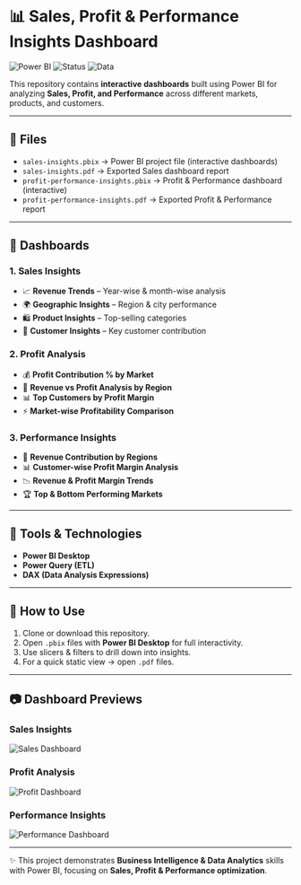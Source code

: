 # 📊 Sales, Profit & Performance Insights Dashboard  

![Power BI](https://img.shields.io/badge/Tool-Power%20BI-yellow?logo=power-bi)
![Status](https://img.shields.io/badge/Status-Completed-brightgreen)
![Data](https://img.shields.io/badge/Data%20Source-Sample%20Sales%20Data-blue)

This repository contains **interactive dashboards** built using Power BI for analyzing **Sales, Profit, and Performance** across different markets, products, and customers.  

---

## 🔹 Files
- `sales-insights.pbix` → Power BI project file (interactive dashboards)  
- `sales-insights.pdf` → Exported Sales dashboard report  
- `profit-performance-insights.pbix` → Profit & Performance dashboard (interactive)  
- `profit-performance-insights.pdf` → Exported Profit & Performance report  

---

## 🔹 Dashboards  

### 1. Sales Insights  
- 📈 **Revenue Trends** – Year-wise & month-wise analysis  
- 🌍 **Geographic Insights** – Region & city performance  
- 🛍️ **Product Insights** – Top-selling categories  
- 👥 **Customer Insights** – Key customer contribution  

### 2. Profit Analysis  
- 💰 **Profit Contribution % by Market**  
- 📍 **Revenue vs Profit Analysis by Region**  
- 📊 **Top Customers by Profit Margin**  
- ⚡ **Market-wise Profitability Comparison**  

### 3. Performance Insights  
- 📌 **Revenue Contribution by Regions**  
- 📊 **Customer-wise Profit Margin Analysis**  
- 📉 **Revenue & Profit Margin Trends**  
- 🏆 **Top & Bottom Performing Markets**  

---

## 🔹 Tools & Technologies  
- **Power BI Desktop**  
- **Power Query (ETL)**  
- **DAX (Data Analysis Expressions)**  

---

## 🔹 How to Use  
1. Clone or download this repository.  
2. Open `.pbix` files with **Power BI Desktop** for full interactivity.  
3. Use slicers & filters to drill down into insights.  
4. For a quick static view → open `.pdf` files.  

---

## 📷 Dashboard Previews  

### Sales Insights  
![Sales Dashboard](images/sales_dashboard.png)  

### Profit Analysis  
![Profit Dashboard](images/profit_dashboard.png)  

### Performance Insights  
![Performance Dashboard](images/performance_dashboard.png)  

---

✨ This project demonstrates **Business Intelligence & Data Analytics** skills with Power BI, focusing on **Sales, Profit & Performance optimization**.  
